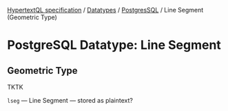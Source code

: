 [HypertextQL specification](../../../) / [Datatypes](../../) / [PostgresSQL](../) / Line Segment (Geometric Type)

# PostgreSQL Datatype: Line Segment
## Geometric Type

TKTK

`lseg` — Line Segment — stored as plaintext?
